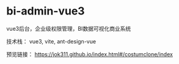 # bi-admin-vue3
vue3后台，企业级权限管理，BI数据可视化商业系统

技术栈： vue3, vite, ant-design-vue

预览链接： https://jok311.github.io/index.html#/costumclone/index
